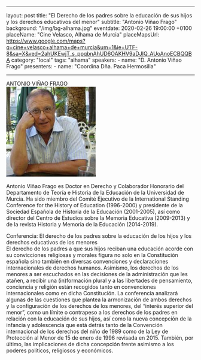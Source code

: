 
---
layout: post
title: "El Derecho de los padres sobre la educación de sus hijos y los
derechos educativos del menor"
subtitle: "Antonio Viñao Frago"
background: "/img/bg-alhama.jpg"
eventdate: 2020-02-26 19:00:00 +0100
placeName: "Cine Velasco, Alhama de Murcia"
placeMapsUrl: https://www.google.com/maps?q=cine+velasco+alhama+de+murcia&um=1&ie=UTF-8&sa=X&ved=2ahUKEwjT_s_ppqbnAhUD6OAKHV9aDJIQ_AUoAnoECBQQBA
category: "local"
tags:  "alhama"
speakers:
    - name: "D. Antonio Viñao Frago"
presenters:
    - name: "Coordina Dña. Paca Hermosilla"
   
---
 ANTONIO VIÑAO FRAGO  
![cartel](/img/posts/viñao.png)  

Antonio Viñao Frago es Doctor en Derecho y Colaborador Honorario del Departamento de Teoría e Historia de la Educación de la Universidad de Murcia. Ha sido miembro del Comité Ejecutivo de la International Standing Conference for the History of Education (1996-2000) y presidente de la Sociedad Española de Historia de la Educación (2001-2005), así como director del Centro de Estudios sobre la Memoria Educativa (2009-2013) y de la revista Historia y Memoria de la Educación (2014-2019).

Conferencia:  El derecho de los padres sobre la educación de los hijos y los derechos educativos de los menores  
	El derecho de los padres a que sus hijos reciban una educación acorde con su convicciones religiosas y morales figura no solo en la Constitución española sino también en diversas convenciones y declaraciones internacionales de derechos humanos. Asimismo, los derechos de los menores a ser escuchados en las decisiones de la administración que les atañen, a recibir una (in)formación plural y a las libertades de pensamiento, conciencia y religión están recogidos tanto en convenciones internacionales como en dicha Constitución. La conferencia analizará algunas de las cuestiones que plantea la armonización de ambos derechos y la configuración de los derechos de los menores, del “interés superior del menor”, como un límite o contrapeso a los derechos de los padres en relación con la educación de sus hijos, así como la nueva concepción de la infancia y adolescencia que está detrás tanto de la Convención internacional de los derechos del niño de 1989 como de la Ley de Protección al Menor de 15 de enero de 1996 revisada en 2015. También, por último, las implicaciones de dicha concepción frente asimismo a los poderes políticos, religiosos y económicos.



